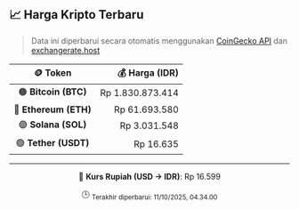

<!-- HARGA_KRIPTO -->
## 📈 Harga Kripto Terbaru

> Data ini diperbarui secara otomatis menggunakan [CoinGecko API](https://www.coingecko.com/) dan [exchangerate.host](https://exchangerate.host/)

<div align="center">

| 🪙 Token | 💰 Harga (IDR) |
|:------:|---------------:|
| 🟠 **Bitcoin (BTC)**   | Rp 1.830.873.414 |
| 🔵 **Ethereum (ETH)**  | Rp 61.693.580 |
| 🟣 **Solana (SOL)**    | Rp 3.031.548 |
| 🟢 **Tether (USDT)**   | Rp 16.635 |

---

💱 **Kurs Rupiah (USD → IDR)**: Rp 16.599

🕒 <sub>Terakhir diperbarui: 11/10/2025, 04.34.00</sub>

</div>
<!-- /HARGA_KRIPTO -->